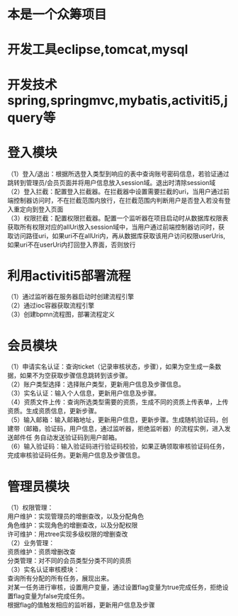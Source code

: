 # 本是一个众筹项目
# 开发工具eclipse,tomcat,mysql
# 开发技术spring,springmvc,mybatis,activiti5,jquery等
# 登入模块
（1）登入/退出：根据所选登入类型到响应的表中查询账号密码信息，若验证通过跳转到管理员/会员页面并将用户信息放入session域。退出时清除session域<br>
（2）登入拦截：配置登入拦截器。在拦截器中设置需要拦截的uri，当用户通过前端控制器访问时，不在拦截范围内放行，在拦截范围内判断用户是否登入若没有登入重定向到登入页面<br>
（3）权限拦截：配置权限拦截器。配置一个监听器在项目启动时从数据库权限表获取所有权限对应的allUri放入session域中，当用户通过前端控制器访问时，获取访问路径uri，如果uri不在allUri内，再从数据库获取该用户访问权限userUris,如果uri不在userUri内打回登入界面，否则放行<br>
# 利用activiti5部署流程
（1）通过监听器在服务器启动时创建流程引擎<br>
（2）通过ioc容器获取流程引擎<br>
（3）创建bpmn流程图，部署流程定义<br>
# 会员模块
（1）申请实名认证：查询ticket（记录审核状态，步骤），如果为空生成一条数据，如果不为空获取步骤信息跳转到该步骤。<br>
（2）账户类型选择：选择账户类型，更新用户信息及步骤信息。<br>
（3）实名认证：输入个人信息，更新用户信息及步骤。<br>
（4）资质文件上传：查询所选类型需要的资质，生成不同的资质上传表单，上传资质。生成资质信息，更新步骤。<br>
（5）输入邮箱：输入邮箱地址，更新用户信息，更新步骤。生成随机验证码，创建带（邮箱，验证码，用户信息，通过监听器，拒绝监听器）的流程实例，进入发送邮件任 务自动发送验证码到用户邮箱。<br>
（6）输入验证码：输入验证码进行验证码校验，如果正确领取审核验证码任务，完成审核验证码任务。更新用户信息及步骤信息。<br>
# 管理员模块
（1）权限管理：<br>
用户维护：实现管理员的增删查改，以及分配角色<br>
角色维护：实现角色的增删查改，以及分配权限<br>
许可维护：用ztree实现多级权限的增删查改<br>
（2）业务管理：<br>
资质维护：资质增删改查<br>
分类管理：对不同的会员类型分类不同的资质<br>
（3）实名认证审核模块：<br>
查询所有分配的所有任务，展现出来。<br>
对某一任务进行审核，设置用户变量，通过设置flag变量为true完成任务，拒绝设置flag变量为false完成任务。<br>
根据flag的值触发相应的监听器，更新用户信息及步骤<br>
